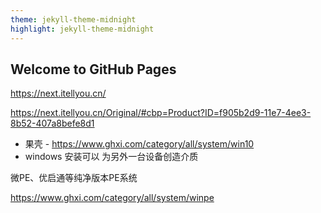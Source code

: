 ```yaml
---
theme: jekyll-theme-midnight
highlight: jekyll-theme-midnight
---
```


## Welcome to GitHub Pages

https://next.itellyou.cn/

https://next.itellyou.cn/Original/#cbp=Product?ID=f905b2d9-11e7-4ee3-8b52-407a8befe8d1


* 果壳 - https://www.ghxi.com/category/all/system/win10
* windows 安装可以 为另外一台设备创造介质

微PE、优启通等纯净版本PE系统

https://www.ghxi.com/category/all/system/winpe